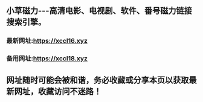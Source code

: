 ## **小草磁力---高清电影、电视剧、软件、番号磁力链接搜索引擎。**
### 最新网址:<a href="https://xccl6.xyz" target="_blank">https://xccl16.xyz</a>
### 备用网址:<a href="https://xccl8.xyz" target="_blank">https://xccl18.xyz</a>
## 网址随时可能会被和谐，务必收藏或分享本页以获取最新网址，收藏访问不迷路！
